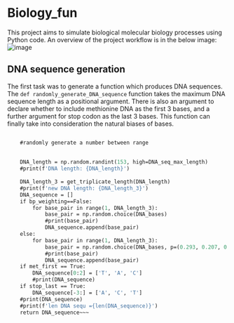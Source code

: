 # Biology_fun

This project aims to simulate biological molecular biology processes using Python code. An overview of the project workflow is in the below image:
![image](https://user-images.githubusercontent.com/107410852/211831557-46748cc1-a487-456d-8693-f54b107d2adf.png)

## DNA sequence generation

The first task was to generate a function which produces DNA sequences. The `def randomly_generate_DNA_sequence` function takes the maximum DNA sequence length as a positional argument. There is also an argument to declare whether to include methionine DNA as the first 3 bases, and a further argument for stop codon as the last 3 bases. This function can finally take into consideration the natural biases of bases. 

~~~def randomly_generate_DNA_sequence(DNA_seq_max_length, met_first=False, stop_last = False, bp_weighting=False):

    #randomly generate a number between range
    
        
    DNA_length = np.random.randint(153, high=DNA_seq_max_length)
    #print(f'DNA length: {DNA_length}')
    
    DNA_length_3 = get_triplicate_length(DNA_length)
    #print(f'new DNA length: {DNA_length_3}')
    DNA_sequence = []
    if bp_weighting==False: 
        for base_pair in range(1, DNA_length_3):
            base_pair = np.random.choice(DNA_bases)
            #print(base_pair)
            DNA_sequence.append(base_pair)
    else:
        for base_pair in range(1, DNA_length_3):
            base_pair = np.random.choice(DNA_bases, p=(0.293, 0.207, 0.20, 0.30))
            #print(base_pair)
            DNA_sequence.append(base_pair)
    if met_first == True:
        DNA_sequence[0:2] = ['T', 'A', 'C']
        #print(DNA_sequence)
    if stop_last == True:
        DNA_sequence[-3:] = ['A', 'C', 'T']
    #print(DNA_sequence)
    #print(f'len DNA sequ ={len(DNA_sequence)}')
    return DNA_sequence~~~
    
 
